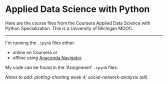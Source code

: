 # Applied Data Science with Python

Here are the course files from the Coursera Applied Data Science with Python Specialization. This is a University of Michigan MOOC.

---

I'm running the `.ipynb` files either:
* online on Coursera or
* offline using [Anaconda Navigator](https://docs.anaconda.com/anaconda/navigator/).

My code can be found in the 'Assignment' `.ipynb` files.

_Notes to add: plotting-charting week 4; social-network-analysis (all)._
